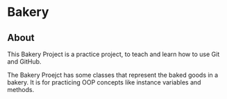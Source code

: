 # Bakery
## About
This Bakery Project is a practice project, to teach and learn how to use Git and GitHub.

The Bakery Proejct has some classes that represent the baked goods in a bakery. It is for practicing OOP concepts like instance variables and methods.

